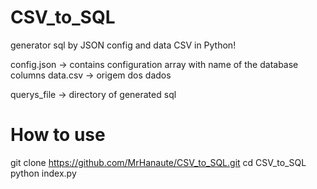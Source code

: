 # CSV_to_SQL
generator sql by JSON config and data CSV in Python!

config.json -> contains configuration array with name of the database columns
data.csv -> origem dos dados

querys_file -> directory of generated sql

# How to use
git clone https://github.com/MrHanaute/CSV_to_SQL.git
cd CSV_to_SQL
python index.py
